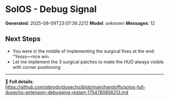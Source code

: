 # SolOS - Debug Signal

**Generated**: 2025-08-09T23:07:36.221Z
**Model**: unknown
**Messages**: 12

## Next Steps
- You were in the middle of implementing the surgical fixes at the end: "Yesss—nice win
- Let me implement the 3 surgical patches to make the HUD always visible with corner positioning



---
🔗 **Full details**: https://github.com/sibrody/duoecho/blob/main/handoffs/solos-full-duoecho-extension-debugging-restart-1754780856213.md